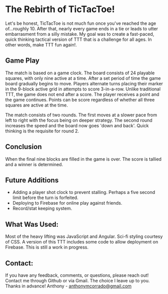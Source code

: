 # The Rebirth of TicTacToe!

Let's be honest, TicTacToe is not much fun once you've reached the age of...roughly 10. After that, nearly every game ends in a tie or leads to utter embarrasment from a silly mistake. My goal was to create a fast-paced, quick thinking tactical version of TTT that is a challenge for all ages. In other words, make TTT fun again!.

## Game Play

The match is based on a game clock. The board consists of 24 playable squares, with only nine active at a time. After a set period of time the game board gradually begins to move. Players alternate turns placing their marker in the 9-block active grid in attempts to score 3-in-a-row. Unlike traditional TTT, the game does not end after a score. The player receives a point and the game continues. Points can be score regardless of whether all three squares are active at the time. 

The match consists of two rounds. The first moves at a slower pace from left to right with the focus being on deeper strategy. The second round increases the speed and the board now goes 'down and back'. Quick thinking is the requisite for round 2. 

## Conclusion

When the final nine blocks are filled in the game is over. The score is tallied and a winner is determined. 

## Future Additions

  * Adding a player shot clock to prevent stalling. Perhaps a five second limit before the turn is forfeited.
  * Deploying to Firebase for online play against friends. 
  * Record/stat keeping system.

## What Was Used:

Most of the heavy lifting was JavaScript and Angular. Sci-fi styling courtesy of CSS. A version of this TTT includes some code to allow deployment on Firebase. This is still a work in progress.

## Contact:
If you have any feedback, comments, or questions, please reach out! Contact me through Github or via Gmail. The choice I leave up to you. Thanks in advance! 
Anthony - anthonymcorrado@gmail.com
